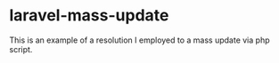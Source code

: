 # laravel-mass-update

This is an example of a resolution I employed to a mass update via php script.
